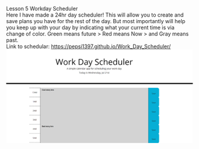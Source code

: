 Lesson 5
Workday Scheduler 
<br>
Here I have made a 24hr day scheduler! This will allow you to create and save plans you have for the rest of the day. 
But most importantly will help you keep up with your day by indicating what your current time is via change of color. 
Green means future > Red means Now > and Gray means past.
<br>
Link to schedular: https://pepsi1397.github.io/Work_Day_Scheduler/
<br>
![demo image of my workday schedular](./Assets/demo.png)